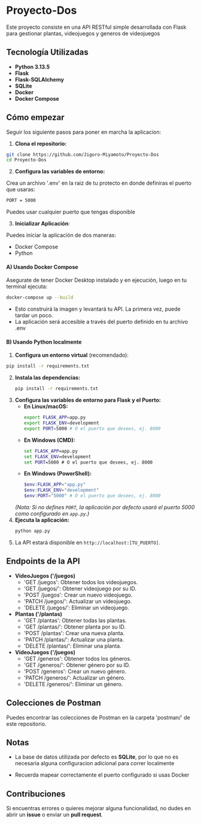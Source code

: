 

# Proyecto-Dos

Este proyecto consiste en una API RESTful simple desarrollada con Flask para gestionar plantas, videojuegos y generos de videojuegos

## Tecnología Utilizadas
* **Python 3.13.5**
* **Flask**
* **Flask-SQLAlchemy**
* **SQLite**
* **Docker**
* **Docker Compose**

## Cómo empezar

Seguir los siguiente pasos para poner en marcha la aplicacion:

1. **Clona el repositorio:**
```bash
git clone https://github.com/Jigoro-Miyamoto/Proyecto-Dos
cd Proyecto-Dos
```
2. **Configura las variables de entorno:**

Crea un archivo '.env' en la raiz de tu protecto en donde definiras el puerto que usaras:
```bash
PORT = 5000
```
Puedes usar cualquier puerto que tengas disponible 

3. **Inicializar Aplicación**:

Puedes iniciar la aplicación de dos maneras:
* Docker Compose
* Python
#### A) Usando Docker Compose
Asegurate de tener Docker Desktop instalado y en ejecución, luego en tu terminal ejecuta:
```bash
docker-compose up --build
```
* Esto construirá la imagen y levantará tu API. La primera vez, puede tardar un poco.
* La aplicación será accesible a través del puerto definido en tu archivo .env
#### B) Usando Python localmente

1. **Configura un entorno virtual** (recomendado):
```bash
pip install -r requirements.txt
```
2.  **Instala las dependencias:**
    ```bash
    pip install -r requirements.txt
    ```
3.  **Configura las variables de entorno para Flask y el Puerto:**
    * **En Linux/macOS:**
        ```bash
        export FLASK_APP=app.py
        export FLASK_ENV=development
        export PORT=5000 # O el puerto que desees, ej. 8000
        ```
    * **En Windows (CMD):**
        ```cmd
        set FLASK_APP=app.py
        set FLASK_ENV=development
        set PORT=5000 # O el puerto que desees, ej. 8000
        ```
    * **En Windows (PowerShell):**
        ```powershell
        $env:FLASK_APP="app.py"
        $env:FLASK_ENV="development"
        $env:PORT="5000" # O el puerto que desees, ej. 8000
        ```
    *(Nota: Si no defines `PORT`, la aplicación por defecto usará el puerto 5000 como configurado en `app.py`.)*
4.  **Ejecuta la aplicación:**
    ```bash
    python app.py
    ```
5.  La API estará disponible en `http://localhost:[TU_PUERTO]`.

## Endpoints de la API

* **VideoJuegos ('/juegos)** 
    * 'GET /juegos': Obtener todos los videojuegos.
    * 'GET /juegos/<id>': Obtener videojuego por su ID.
    * 'POST /juegos': Crear un nuevo videojuego.
    * 'PATCH /juegos/<id>': Actualizar un videojuego.
    * 'DELETE /juegos/<id>': Eliminar un videojuego.
* **Plantas ('/plantas)** 
    * 'GET /plantas': Obtener todas las plantas.
    * 'GET /plantas/<id>': Obtener planta por su ID.
    * 'POST /plantas': Crear una nueva planta.
    * 'PATCH /plantas/<id>': Actualizar una planta.
    * 'DELETE /plantas/<id>': Eliminar una planta.
* **VideoJuegos ('/juegos)** 
    * 'GET /generos': Obtener todos los géneros.
    * 'GET /generos/<id>': Obtener género por su ID.
    * 'POST /generos': Crear un nuevo género.
    * 'PATCH /generos/<id>': Actualizar un género.
    * 'DELETE /generos/<id>': Eliminar un género.
    
## Colecciones de Postman

Puedes encontrar las colecciones de Postman en la carpeta 'postman/' de este repositorio.

## Notas
- La base de datos utilizada por defecto es **SQLite**, por lo que no es necesaria alguna configuracion adicional para correr localmente

- Recuerda mapear correctamente el puerto configurado si usas Docker

## Contribuciones
Si encuentras errores o quieres mejorar alguna funcionalidad, no dudes en abrir un **issue** o enviar un **pull request**.
    
